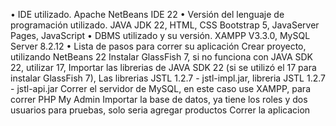  • IDE utilizado. Apache NetBeans IDE 22
 • Versión del lenguaje de programación utilizado. JAVA JDK 22, HTML, CSS Bootstrap 5, JavaServer Pages, JavaScript
 • DBMS utilizado y su versión. XAMPP V3.3.0, MySQL Server  8.2.12
 • Lista de pasos para correr su aplicación
 Crear proyecto, utilizando NetBeans 22
 Instalar GlassFish 7, si no funciona con JAVA SDK 22, utilizar 17, 
 Importar las librerias de JAVA SDK 22 (si se utilizó el 17 para instalar GlassFish 7),
 Las librerias JSTL 1.2.7 - jstl-impl.jar, libreria JSTL 1.2.7 - jstl-api.jar
 Correr el servidor de MySQL, en este caso use XAMPP, para correr PHP My Admin
 Importar la base de datos, ya tiene los roles y dos usuarios para pruebas, solo seria agregar productos
 Correr la aplicacion
